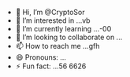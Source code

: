 - 👋 Hi, I’m @CryptoSor
- 👀 I’m interested in ...vb
- 🌱 I’m currently learning ...-00
- 💞️ I’m looking to collaborate on ...
- 📫 How to reach me ...gfh
- 😄 Pronouns: ...
- ⚡ Fun fact: ...56
6626
<!---652
CryptoSor/CryptoSor is a ✨ special ✨ repository because its `README.md` (this file) appears on your GitHub profile.
You can click the Preview link to take a look at your changes.
--->
